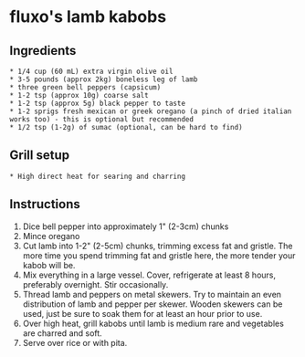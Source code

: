 # fluxo's lamb kabobs

## Ingredients
    * 1/4 cup (60 mL) extra virgin olive oil
    * 3-5 pounds (approx 2kg) boneless leg of lamb
    * three green bell peppers (capsicum)
    * 1-2 tsp (approx 10g) coarse salt 
    * 1-2 tsp (approx 5g) black pepper to taste
    * 1-2 sprigs fresh mexican or greek oregano (a pinch of dried italian works too) - this is optional but recommended
    * 1/2 tsp (1-2g) of sumac (optional, can be hard to find)

## Grill setup
    * High direct heat for searing and charring

## Instructions
1. Dice bell pepper into approximately 1" (2-3cm) chunks
1. Mince oregano
1. Cut lamb into 1-2" (2-5cm) chunks, trimming excess fat and gristle. The more time you spend trimming fat and gristle here, the more tender your kabob will be.
1. Mix everything in a large vessel. Cover, refrigerate at least 8 hours, preferably overnight. Stir occasionally.
1. Thread lamb and peppers on metal skewers. Try to maintain an even distribution of lamb and pepper per skewer. Wooden skewers can be used, just be sure to soak them for at least an hour prior to use.
1. Over high heat, grill kabobs until lamb is medium rare and vegetables are charred and soft. 
1. Serve over rice or with pita.
